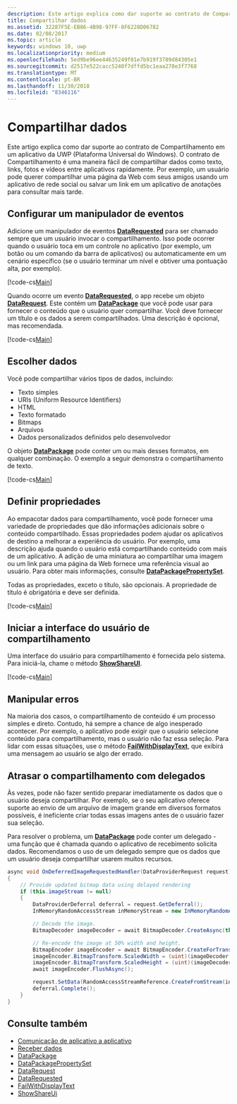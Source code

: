 ```yaml
---
description: Este artigo explica como dar suporte ao contrato de Compartilhamento em um aplicativo da Plataforma Universal do Windows (UWP).
title: Compartilhar dados
ms.assetid: 32287F5E-EB86-4B98-97FF-8F6228D06782
ms.date: 02/08/2017
ms.topic: article
keywords: windows 10, uwp
ms.localizationpriority: medium
ms.openlocfilehash: 5ed9be96ee44635249f01e7b919f3789d84305e1
ms.sourcegitcommit: d2517e522cacc5240f7dffd5bc1eaa278e3f7768
ms.translationtype: MT
ms.contentlocale: pt-BR
ms.lasthandoff: 11/30/2018
ms.locfileid: "8346116"
---
```

# <a name="share-data"></a>Compartilhar dados


Este artigo explica como dar suporte ao contrato de Compartilhamento em um aplicativo da UWP (Plataforma Universal do Windows). O contrato de Compartilhamento é uma maneira fácil de compartilhar dados como texto, links, fotos e vídeos entre aplicativos rapidamente. Por exemplo, um usuário pode querer compartilhar uma página da Web com seus amigos usando um aplicativo de rede social ou salvar um link em um aplicativo de anotações para consultar mais tarde.

## <a name="set-up-an-event-handler"></a>Configurar um manipulador de eventos

Adicione um manipulador de eventos [**DataRequested**](https://msdn.microsoft.com/library/windows/apps/Windows.ApplicationModel.DataTransfer.DataTransferManager.DataRequested) para ser chamado sempre que um usuário invocar o compartilhamento. Isso pode ocorrer quando o usuário toca em um controle no aplicativo (por exemplo, um botão ou um comando da barra de aplicativos) ou automaticamente em um cenário específico (se o usuário terminar um nível e obtiver uma pontuação alta, por exemplo).

[!code-cs[Main](./code/share_data/cs/MainPage.xaml.cs#SnippetPrepareToShare)]

Quando ocorre um evento [**DataRequested**](https://msdn.microsoft.com/library/windows/apps/Windows.ApplicationModel.DataTransfer.DataTransferManager.DataRequested), o app recebe um objeto [**DataRequest**](https://msdn.microsoft.com/library/windows/apps/Windows.ApplicationModel.DataTransfer.DataRequest). Este contém um [**DataPackage**](https://msdn.microsoft.com/library/windows/apps/Windows.ApplicationModel.DataTransfer.DataPackage) que você pode usar para fornecer o conteúdo que o usuário quer compartilhar. Você deve fornecer um título e os dados a serem compartilhados. Uma descrição é opcional, mas recomendada.

[!code-cs[Main](./code/share_data/cs/MainPage.xaml.cs#SnippetCreateRequest)]

## <a name="choose-data"></a>Escolher dados

Você pode compartilhar vários tipos de dados, incluindo:

-   Texto simples
-   URIs (Uniform Resource Identifiers)
-   HTML
-   Texto formatado
-   Bitmaps
-   Arquivos
-   Dados personalizados definidos pelo desenvolvedor

O objeto [**DataPackage**](https://msdn.microsoft.com/library/windows/apps/Windows.ApplicationModel.DataTransfer.DataPackage) pode conter um ou mais desses formatos, em qualquer combinação. O exemplo a seguir demonstra o compartilhamento de texto.

[!code-cs[Main](./code/share_data/cs/MainPage.xaml.cs#SnippetSetContent)]

## <a name="set-properties"></a>Definir propriedades

Ao empacotar dados para compartilhamento, você pode fornecer uma variedade de propriedades que dão informações adicionais sobre o conteúdo compartilhado. Essas propriedades podem ajudar os aplicativos de destino a melhorar a experiência do usuário. Por exemplo, uma descrição ajuda quando o usuário está compartilhando conteúdo com mais de um aplicativo. A adição de uma miniatura ao compartilhar uma imagem ou um link para uma página da Web fornece uma referência visual ao usuário. Para obter mais informações, consulte [**DataPackagePropertySet**](https://msdn.microsoft.com/library/windows/apps/Windows.ApplicationModel.DataTransfer.DataPackagePropertySet).

Todas as propriedades, exceto o título, são opcionais. A propriedade de título é obrigatória e deve ser definida.

[!code-cs[Main](./code/share_data/cs/MainPage.xaml.cs#SnippetSetProperties)]

## <a name="launch-the-share-ui"></a>Iniciar a interface do usuário de compartilhamento

Uma interface do usuário para compartilhamento é fornecida pelo sistema. Para iniciá-la, chame o método [**ShowShareUI**](https://msdn.microsoft.com/library/windows/apps/Windows.ApplicationModel.DataTransfer.DataTransferManager.ShowShareUI).

[!code-cs[Main](./code/share_data/cs/MainPage.xaml.cs#SnippetShowUI)]

## <a name="handle-errors"></a>Manipular erros

Na maioria dos casos, o compartilhamento de conteúdo é um processo simples e direto. Contudo, há sempre a chance de algo inesperado acontecer. Por exemplo, o aplicativo pode exigir que o usuário selecione conteúdo para compartilhamento, mas o usuário não faz essa seleção. Para lidar com essas situações, use o método [**FailWithDisplayText**](https://msdn.microsoft.com/library/windows/apps/Windows.ApplicationModel.DataTransfer.DataRequest.FailWithDisplayText(System.String)), que exibirá uma mensagem ao usuário se algo der errado.

## <a name="delay-share-with-delegates"></a>Atrasar o compartilhamento com delegados

Às vezes, pode não fazer sentido preparar imediatamente os dados que o usuário deseja compartilhar. Por exemplo, se o seu aplicativo oferece suporte ao envio de um arquivo de imagem grande em diversos formatos possíveis, é ineficiente criar todas essas imagens antes de o usuário fazer sua seleção.

Para resolver o problema, um [**DataPackage**](https://msdn.microsoft.com/library/windows/apps/Windows.ApplicationModel.DataTransfer.DataPackage) pode conter um delegado - uma função que é chamada quando o aplicativo de recebimento solicita dados. Recomendamos o uso de um delegado sempre que os dados que um usuário deseja compartilhar usarem muitos recursos.

<!-- For some reason, this snippet was inline in the WDCML topic. Suggest moving to VS project with rest of snippets. -->
```cs
async void OnDeferredImageRequestedHandler(DataProviderRequest request)
{
    // Provide updated bitmap data using delayed rendering
    if (this.imageStream != null)
    {
        DataProviderDeferral deferral = request.GetDeferral();
        InMemoryRandomAccessStream inMemoryStream = new InMemoryRandomAccessStream();

        // Decode the image.
        BitmapDecoder imageDecoder = await BitmapDecoder.CreateAsync(this.imageStream);

        // Re-encode the image at 50% width and height.
        BitmapEncoder imageEncoder = await BitmapEncoder.CreateForTranscodingAsync(inMemoryStream, imageDecoder);
        imageEncoder.BitmapTransform.ScaledWidth = (uint)(imageDecoder.OrientedPixelHeight * 0.5);
        imageEncoder.BitmapTransform.ScaledHeight = (uint)(imageDecoder.OrientedPixelHeight * 0.5);
        await imageEncoder.FlushAsync();

        request.SetData(RandomAccessStreamReference.CreateFromStream(inMemoryStream));
        deferral.Complete();
    }
}
```

## <a name="see-also"></a>Consulte também 

* [Comunicação de aplicativo a aplicativo](index.md)
* [Receber dados](receive-data.md)
* [DataPackage](https://msdn.microsoft.com/library/windows/apps/windows.applicationmodel.datatransfer.datapackage.aspx)
* [DataPackagePropertySet](https://msdn.microsoft.com/library/windows/apps/windows.applicationmodel.datatransfer.datapackagepropertyset.aspx)
* [DataRequest](https://msdn.microsoft.com/library/windows/apps/windows.applicationmodel.datatransfer.datarequest.aspx)
* [DataRequested](https://msdn.microsoft.com/library/windows/apps/windows.applicationmodel.datatransfer.datatransfermanager.datarequested.aspx)
* [FailWithDisplayText](https://msdn.microsoft.com/library/windows/apps/windows.applicationmodel.datatransfer.datarequest.failwithdisplaytext.aspx)
* [ShowShareUi](https://msdn.microsoft.com/library/windows/apps/windows.applicationmodel.datatransfer.datatransfermanager.showshareui.aspx)
 

